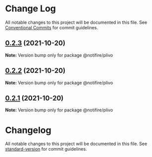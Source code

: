 # Change Log

All notable changes to this project will be documented in this file.
See [Conventional Commits](https://conventionalcommits.org) for commit guidelines.

## [0.2.3](https://github.com/notifirehq/plivo/compare/v0.2.2...v0.2.3) (2021-10-20)

**Note:** Version bump only for package @notifire/plivo





## [0.2.2](https://github.com/notifirehq/plivo/compare/v0.1.4...v0.2.2) (2021-10-20)

**Note:** Version bump only for package @notifire/plivo





## [0.2.1](https://github.com/notifirehq/plivo/compare/v0.1.4...v0.2.1) (2021-10-20)

**Note:** Version bump only for package @notifire/plivo





# Changelog

All notable changes to this project will be documented in this file. See [standard-version](https://github.com/conventional-changelog/standard-version) for commit guidelines.
